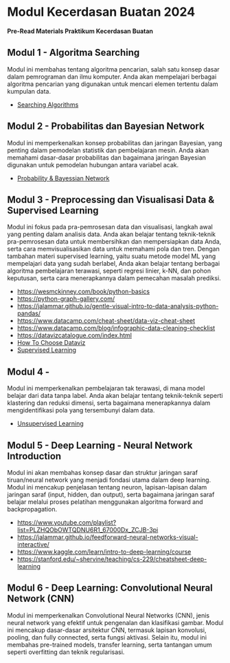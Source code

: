 # Modul Kecerdasan Buatan 2024
**Pre-Read Materials Praktikum Kecerdasan Buatan**

## Modul 1 - Algoritma Searching
Modul ini membahas tentang algoritma pencarian, salah satu konsep dasar dalam pemrograman dan ilmu komputer. Anda akan mempelajari berbagai algoritma pencarian yang digunakan untuk mencari elemen tertentu dalam kumpulan data.

- [Searching Algorithms](https://youtu.be/WbzNRTTrX0g?si=54ybkSYOtFKyCZV9)

## Modul 2 - Probabilitas dan Bayesian Network
Modul ini memperkenalkan konsep probabilitas dan jaringan Bayesian, yang penting dalam pemodelan statistik dan pembelajaran mesin. Anda akan memahami dasar-dasar probabilitas dan bagaimana jaringan Bayesian digunakan untuk pemodelan hubungan antara variabel acak.

- [Probability & Bayessian Network](https://www.youtube.com/watch?v=D8RRq3TbtHU&t=591s)

## Modul 3 - Preprocessing dan Visualisasi Data & Supervised Learning
Modul ini fokus pada pra-pemrosesan data dan visualisasi, langkah awal yang penting dalam analisis data. Anda akan belajar tentang teknik-teknik pra-pemrosesan data untuk membersihkan dan mempersiapkan data Anda, serta cara memvisualisasikan data untuk memahami pola dan tren. Dengan tambahan materi supervised learning, yaitu suatu metode model ML yang mempelajari data yang sudah berlabel, Anda akan belajar tentang berbagai algoritma pembelajaran terawasi, seperti regresi linier, k-NN, dan pohon keputusan, serta cara menerapkannya dalam pemecahan masalah prediksi.

- https://wesmckinney.com/book/python-basics
- https://python-graph-gallery.com/
- https://jalammar.github.io/gentle-visual-intro-to-data-analysis-python-pandas/
- https://www.datacamp.com/cheat-sheet/data-viz-cheat-sheet
- https://www.datacamp.com/blog/infographic-data-cleaning-checklist
- https://datavizcatalogue.com/index.html
- [How To Choose Dataviz](https://www.data-to-viz.com/)
- [Supervised Learning](https://www.datacamp.com/blog/supervised-machine-learning)


## Modul 4 - 
Modul ini memperkenalkan pembelajaran tak terawasi, di mana model belajar dari data tanpa label. Anda akan belajar tentang teknik-teknik seperti klastering dan reduksi dimensi, serta bagaimana menerapkannya dalam mengidentifikasi pola yang tersembunyi dalam data.

- [Unsupervised Learning](https://www.datacamp.com/blog/introduction-to-unsupervised-learning)

## Modul 5 - Deep Learning - Neural Network Introduction
Modul ini akan membahas konsep dasar dan struktur jaringan saraf tiruan/neural network yang menjadi fondasi utama dalam deep learning. Modul ini mencakup penjelasan tentang neuron, lapisan-lapisan dalam jaringan saraf (input, hidden, dan output), serta bagaimana jaringan saraf belajar melalui proses pelatihan menggunakan algoritma forward and backpropagation.
 
- https://www.youtube.com/playlist?list=PLZHQObOWTQDNU6R1_67000Dx_ZCJB-3pi
- https://jalammar.github.io/feedforward-neural-networks-visual-interactive/
- https://www.kaggle.com/learn/intro-to-deep-learning/course
- https://stanford.edu/~shervine/teaching/cs-229/cheatsheet-deep-learning

## Modul 6 - Deep Learning: Convolutional Neural Network (CNN)
Modul ini memperkenalkan Convolutional Neural Networks (CNN), jenis neural network yang efektif untuk pengenalan dan klasifikasi gambar. Modul ini mencakup dasar-dasar arsitektur CNN, termasuk lapisan konvolusi, pooling, dan fully connected, serta fungsi aktivasi. Selain itu, modul ini membahas pre-trained models, transfer learning, serta tantangan umum seperti overfitting dan teknik regularisasi.


